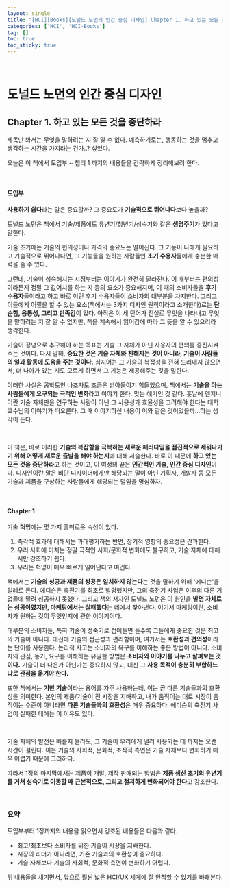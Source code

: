```yaml
---
layout: single
title: "[HCI][Books][도널드 노먼의 인간 중심 디자인] Chapter 1. 하고 있는 모든 것을 중단하라"
categories: ['HCI', 'HCI-Books']
tag: []
toc: true
toc_sticky: true
---
```




<br>

# 도널드 노먼의 인간 중심 디자인

## Chapter 1. 하고 있는 모든 것을 중단하라

제목만 봐서는 무엇을 말하려는 지 잘 알 수 없다. 예측하기로는, 행동하는 것을 멈추고 생각하는 시간을 가지라는 건가..? 싶었다. 

오늘은 이 책에서 도입부 ~ 챕터 1 까지의 내용들을 간략하게 정리해보려 한다. 

<br>

#### 도입부

**사용하기 쉽다**라는 말은 중요할까? 그 중요도가 **기술적으로 뛰어나다**보다 높을까? 

도널드 노먼은 책에서 기술/제품에도 유년기/청년기/성숙기와 같은 **생명주기**가 있다고 말한다. 

기술 초기에는 기술의 편의성이나 가격의 중요도는 떨어진다. 그 기능이 나에게 필요하고 기술적으로 뛰어나다면, 그 기능들을 원하는 사람들인 **초기 수용자**들에게 충분한 매력을 줄 수 있다. 

그런데, 기술이 성숙해지는 시점부터는 이야기가 완전히 달라진다. 이 때부터는 편의성이라든지 정말 그 값어치를 하는 지 등의 요소가 중요해지며, 이 때의 소비자들을 **후기 수용자**들이라고 하고 바로 이런 후기 수용자들이 소비자의 대부분을 차지한다. 그리고 이들에게 어필을 할 수 있는 요소(책에서는 3가지 디자인 원칙이라고 소개한다)로는 **단순함, 융통성, 그리고 만족감**이 있다. 아직은 이 세 단어가 진실로 무엇을 나타내고 무엇을 말하려는 지 잘 알 수 없지만, 책을 계속해서 읽어감에 따라 그 뜻을 알 수 있으리라 생각한다. 

기술이 정녕으로 추구해야 하는 목표는 기술 그 자체가 아닌 사용자의 편의를 증진시켜주는 것이다. 다시 말해, **중요한 것은 기술 자체와 친해지는 것이 아니라, 기술이 사람들의 일과 활동에 도움을 주는 것이다.** 심지어는 그 기술의 복잡성을 전혀 드러내지 않으면서, 더 나아가 있는 지도 모르게 하면서 그 기능은 제공해주는 것을 말한다. 

이러한 사실은 공학도인 나조차도 조금은 받아들이기 힘들었으며, 책에서는 **기술을 아는 사람들에게 요구되는 극적인 변화**라고 이야기 한다. 맞는 얘기인 것 같다. 훗날에 엔지니어란 기술 자체만을 연구하는 사람이 아닌 그 사용성과 효율성을 고려해야 한다는 대학 교수님의 이야기가 떠오른다. 그 때 이야기하신 내용이 이와 같은 것이었을까...하는 생각이 든다. 

<br>

이 책은, 바로 이러한 **기술의 복잡함을 극복하는 새로운 패러다임을 점진적으로 세워나가기 위해 어떻게 새로운 출발을 해야 하는지**에 대해 서술한다. 바로 이 때문에 **하고 있는 모든 것을 중단하라**고 하는 것이고, 이 여정의 끝은 **인간적인 기술, 인간 중심 디자인**이다. 디자인이란 말은 비단 디자이너에게만 해당되는 말이 아닌 기획자, 개발자 등 모든 기술과 제품을 구상하는 사람들에게 해당되는 말임을 명심하자. 

<br>

#### Chapter 1

기술 혁명에는 몇 가지 흥미로운 속성이 있다. 

1. 즉각적 효과에 대해서는 과대평가하는 반면, 장기적 영향의 중요성은 간과한다. 
2. 우리 사회에 미치는 정말 극적인 사회/문화적 변화에도 불구하고, 기술 자체에 대해서만 강조하기 쉽다. 
3. 우리는 혁명이 매우 빠르게 일어난다고 여긴다. 

책에서는 **기술의 성공과 제품의 성공은 일치하지 않는다**는 것을 말하기 위해 '에디슨'을 일례로 든다. 에디슨은 축전기를 최초로 발명했지만, 그의 축전기 사업은 이후의 다른 기업들에 밀려 성공하지 못했다. 그리고 책의 저자인 도널드 노먼은 이 원인을 **발명 자체로는 성공이였지만, 마케팅에서는 실패했다**는 데에서 찾아낸다. 여기서 마케팅이란, 소비자가 원하는 것이 무엇인지에 관한 이야기이다. 

대부분의 소비자들, 특히 기술이 성숙기로 접어들면 들수록 그들에게 중요한 것은 최고의 기술이 아니다. 대신에 기술의 접근성과 편리함이며, 여기서는 **호환성과 편의성**이라는 단어를 사용한다. 논리적 사고는 소비자의 욕구를 이해하는 좋은 방법이 아니다. 소비자의 관심, 동기, 요구를 이해하는 유일한 방법은 **소비자와 이야기를 나누고 살펴보는 것이다.** 기술이 더 나은가 아닌가는 중요하지 않고, 대신 그 **사용 목적이 충분히 부합하느냐로 관점을 옮겨야 한다.**

또한 책에서는 **기반 기술**이라는 용어를 자주 사용하는데, 이는 곧 다른 기술들과의 호환성을 의미한다. 본인의 제품/기술이 전 시장을 지배하고, 내가 움직이는 대로 시장이 움직이는 수준이 아니라면 **다른 기술들과의 호환성**은 매우 중요하다. 에디슨의 축전기 사업이 실패한 데에는 이 이유도 있다. 

<br>

기술 자체의 발전은 빠를지 몰라도, 그 기술이 우리에게 널리 사용되는 데 까지는 오랜 시간이 걸린다. 이는 기술의 사회적, 문화적, 조직적 측면은 기술 자체보다 변화하기 매우 어렵기 때문에 그러하다. 

따라서 1장의 마지막에서는 제품이 개발, 제작 판매되는 방법은 **제품 생산 초기의 유년기를 거쳐 성숙기로 이동할 때 근본적으로, 그리고 철저하게 변화되어야 한다**고 강조한다. 

<br>

### 요약

도입부부터 1장까지의 내용을 읽으면서 강조된 내용들은 다음과 같다. 

* 최고/최초보다 소비자를 위한 기술이 시장을 지배한다. 
* 시장의 리더가 아니라면, 기존 기술과의 호환성이 중요하다. 
* 기술 자체보다 기술의 사회적, 문화적 측면이 변화하기 어렵다. 

위 내용들을 새기면서, 앞으로 훨씬 넓은 HCI/UX 세계에 잘 안착할 수 있기를 바래본다. 

















